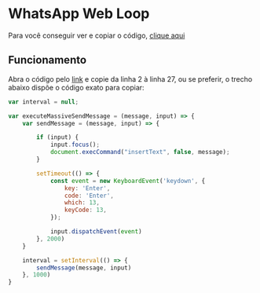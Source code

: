 
# WhatsApp Web Loop

Para você conseguir ver e copiar o código, [clique aqui](https://github.com/thedevelopernw/wpp_loop/blob/main/wpp.js)

## Funcionamento

Abra o código pelo [link](https://github.com/thedevelopernw/wpp_loop/blob/main/wpp.js) e copie da linha 2 à linha 27, ou se preferir, o trecho abaixo dispõe o código exato para copiar:

```js
var interval = null;

var executeMassiveSendMessage = (message, input) => {
    var sendMessage = (message, input) => {

        if (input) {
            input.focus();
            document.execCommand("insertText", false, message);
        }

        setTimeout(() => {
            const event = new KeyboardEvent('keydown', {
                key: 'Enter',
                code: 'Enter',
                which: 13,
                keyCode: 13,
            });

            input.dispatchEvent(event)
        }, 2000)
    }

    interval = setInterval(() => {
        sendMessage(message, input)
    }, 1000)
} 
```
